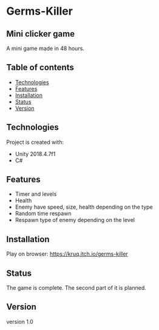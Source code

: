 # Germs-Killer
## Mini clicker game

A mini game made in 48 hours. 

## Table of contents
* [Technologies](#technologies)
* [Features](#features)
* [Installation](#installation)
* [Status](#status)
* [Version](#version)

## Technologies
Project is created with:
* Unity 2018.4.7f1
* C#

## Features
- Timer and levels
- Health 
- Enemy have speed, size, health depending on the type
- Random time respawn
- Respawn type of enemy depending on the level

## Installation

Play on browser: https://kruq.itch.io/germs-killer

## Status

The game is complete. The second part of it is planned. 

## Version

version 1.0
